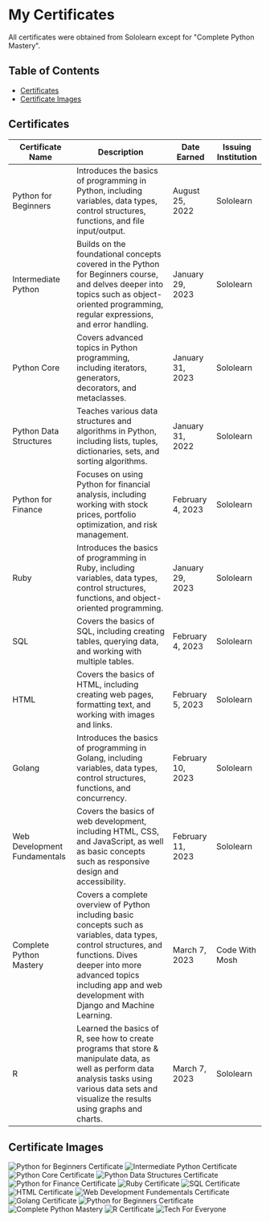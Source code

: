# My Certificates

All certificates were obtained from Sololearn except for "Complete Python Mastery".

## Table of Contents

- [Certificates](#certificates)
- [Certificate Images](#certificate-images)

## Certificates

| Certificate Name           | Description                                                                                                                                                                                                                                                                                                                                                                                                                                                                                                                                                                                                                                    | Date Earned  | Issuing Institution |
| --------------------------|-----------------------------------------------------------------------------------------------------------------------------------------------------------------------------------------------------------------------------------------------------------------------------------------------------------------------------------------------------------------------------------------------------------------------------------------------------------------------------------------------------------------------------------------------------------------------------------------------------------------------------------------------| ------------ | ------------------ |
| Python for Beginners       | Introduces the basics of programming in Python, including variables, data types, control structures, functions, and file input/output.                                                                                                                                                                                                                                                                                                                                                                                                                                                                                                       | August 25, 2022 | Sololearn           |
| Intermediate Python        | Builds on the foundational concepts covered in the Python for Beginners course, and delves deeper into topics such as object-oriented programming, regular expressions, and error handling.                                                                                                                                                                                                                                                                                                                                                                                                                                                    | January 29, 2023 | Sololearn           |
| Python Core                | Covers advanced topics in Python programming, including iterators, generators, decorators, and metaclasses.                                                                                                                                                                                                                                                                                                                                                                                                                                                                                                                                 | January 31, 2023 | Sololearn           |
| Python Data Structures     | Teaches various data structures and algorithms in Python, including lists, tuples, dictionaries, sets, and sorting algorithms.                                                                                                                                                                                                                                                                                                                                                                                                                                                                                                            | January 31, 2022 | Sololearn           |
| Python for Finance         | Focuses on using Python for financial analysis, including working with stock prices, portfolio optimization, and risk management.                                                                                                                                                                                                                                                                                                                                                                                                                                                                                                          | February 4, 2023 | Sololearn           |
| Ruby                       | Introduces the basics of programming in Ruby, including variables, data types, control structures, functions, and object-oriented programming.                                                                                                                                                                                                                                                                                                                                                                                                                                                                                            | January 29, 2023 | Sololearn           |
| SQL                        | Covers the basics of SQL, including creating tables, querying data, and working with multiple tables.                                                                                                                                                                                                                                                                                                                                                                                                                                                                                                                                         | February 4, 2023 | Sololearn           |
| HTML                       | Covers the basics of HTML, including creating web pages, formatting text, and working with images and links.                                                                                                                                                                                                                                                                                                                                                                                                                                                                                                                                | February 5, 2023 | Sololearn           |
| Golang                     | Introduces the basics of programming in Golang, including variables, data types, control structures, functions, and concurrency.                                                                                                                                                                                                                                                                                                                                                                                                                                                                                                           | February 10, 2023| Sololearn           |
| Web Development Fundamentals | Covers the basics of web development, including HTML, CSS, and JavaScript, as well as basic concepts such as responsive design and accessibility.                                                                                                                                                                                                                                                                                                                                                                                                                                                                                         | February 11, 2023| Sololearn           |
| Complete Python Mastery    | Covers a complete overview of Python including basic concepts such as variables, data types, control structures, and functions. Dives deeper into more advanced topics including app and web development with Django and Machine Learning.                                                                                                                                                                                                                                                                                                                                                                                                 | March 7, 2023   | Code With Mosh      |
| R                          | Learned the basics of R, see how to create programs that store & manipulate data, as well as perform data analysis tasks using various data sets and visualize the results using graphs and charts.                                                                                                                                                                                                                                                                                                                                                                                                                                           | March 7, 2023   | Sololearn           |

## Certificate Images

![Python for Beginners Certificate](PythonForBeginners.png)
![Intermediate Python Certificate](IntermediatePython.png)
![Python Core Certificate](PythonCore.png)
![Python Data Structures Certificate](PythonDataStructure.png)
![Python for Finance Certificate](PythonForFinance.jpg)
![Ruby Certificate](Ruby.png)
![SQL Certificate](SQL.png)
![HTML Certificate](HTML.jpg)
![Web Development Fundementals Certificate](WebDevelopmentFundementals.jpg)
![Golang Certificate](PythonForBeginners.png)
![Python for Beginners Certificate](Go.png)
![Complete Python Mastery](CompletePythonMastery.png)
![R Certificate](R.png)
![Tech For Everyone](Tech.jpg)
